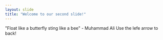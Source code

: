 ```yaml
---
layout: slide
title: "Welcome to our second slide!"
---
```

"Float like a butterfly sting like a bee" - Muhammad Ali 
Use the lefe arrow to back!
